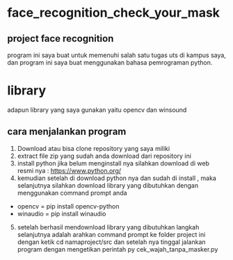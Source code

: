# face_recognition_check_your_mask

## project face recognition

program ini saya buat untuk memenuhi salah satu tugas uts di kampus saya, dan program ini saya buat menggunakan bahasa pemrograman python.

# library

adapun library yang saya gunakan yaitu opencv dan winsound

## cara menjalankan program

1. Download atau bisa clone repository yang saya miliki
2. extract file zip yang sudah anda download dari repository ini
3. install python jika belum menginstall nya silahkan download di web resmi nya : https://www.python.org/
4. kemudian setelah di download python nya dan sudah di install , maka selanjutnya silahkan download library yang dibutuhkan dengan menggunakan command prompt anda
- opencv = pip install opencv-python
- winaudio = pip install winaudio
5. setelah berhasil mendownload library yang dibutuhkan langkah selanjutnya adalah arahkan command prompt ke folder project ini dengan ketik 
cd namaproject/src dan setelah nya tinggal jalankan program dengan mengetikan perintah py cek_wajah_tanpa_masker.py
